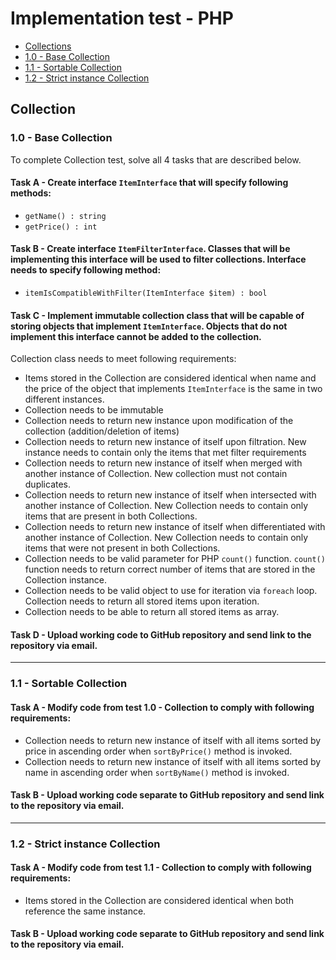 # Implementation test - PHP

- [Collections](#collection)
 - [1.0 - Base Collection](#10-base-collection)
 - [1.1 - Sortable Collection](#1.1---Sortable-Collection)
 - [1.2 - Strict instance Collection](#1.2---Strict-instance-Collection)

## Collection
### 1.0 - Base Collection

To complete Collection test, solve all 4 tasks that are described below.

#### Task A - Create interface `ItemInterface` that will specify following methods:

- `getName() : string`
- `getPrice() : int`


#### Task B - Create interface `ItemFilterInterface`. Classes that will be implementing this interface will be used to filter collections. Interface needs to specify following method:

- `itemIsCompatibleWithFilter(ItemInterface $item) : bool`

#### Task C - Implement immutable collection class that will be capable of storing objects that implement `ItemInterface`. Objects that do not implement this interface cannot be added to the collection.



Collection class needs to meet following requirements: 

- Items stored in the Collection are considered identical when name and the price of the object that implements `ItemInterface` is the same in two different instances.
- Collection needs to be immutable
- Collection needs to return new instance upon modification of the collection (addition/deletion of items)
- Collection needs to return new instance of itself upon filtration. New instance needs to contain only the items that met filter requirements
- Collection needs to return new instance of itself when merged with another instance of Collection. New collection must not contain duplicates.
- Collection needs to return new instance of itself when intersected with another instance of Collection. New Collection needs to contain only items that are present in both Collections.
- Collection needs to return new instance of itself when differentiated with another instance of Collection. New Collection needs to contain only items that were not present in both Collections.
- Collection needs to be valid parameter for PHP `count()` function. `count()` function needs to return correct number of items that are stored in the Collection instance.
- Collection needs to be valid object to use for iteration via `foreach` loop. Collection needs to return all stored items upon iteration.
- Collection needs to be able to return all stored items as array.

#### Task D - Upload working code to GitHub repository and send link to the repository via email.

***

### 1.1 - Sortable Collection

#### Task A - Modify code from test 1.0 - Collection to comply with following requirements:

- Collection needs to return new instance of itself with all items sorted by price in ascending order when `sortByPrice()` method is invoked.
- Collection needs to return new instance of itself with all items sorted by name in ascending order when `sortByName()` method is invoked.

#### Task B - Upload working code separate to GitHub repository and send link to the repository via email.

***
### 1.2 - Strict instance Collection

#### Task A - Modify code from test 1.1 - Collection to comply with following requirements:

- Items stored in the Collection are considered identical when both reference the same instance.

#### Task B - Upload working code separate to GitHub repository and send link to the repository via email.




 


